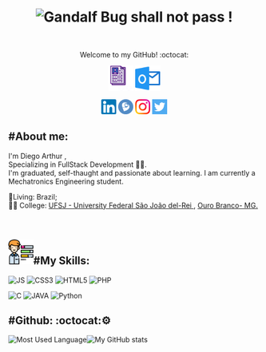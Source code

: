 



<!---
Consultar a URL para desenvolver os icons das Skils -> https://shields.io
-->


<h1 color="black" align="center"><img alt="Gandalf"  width="80" height="80" src="https://user-images.githubusercontent.com/59892368/108069599-4f913180-7042-11eb-9658-4c95058f23ff.png"/> Bug shall not pass !  </h1>

<br/>
<p align="center" color="grey" size="14px">Welcome to my GitHub! :octocat:</p>
<p align="center">
    <a href="https://digoarthur.github.io"><img src="icons/logo_page.png" alt="SiteIcon"   width="50" height="50" aling="center"><img/></a> 
    <a href="mailto:digo.arthur@hotmail.com"><img src="icons/outlook.svg" alt="HotMailIcon"    width="50" height="50" aling="center"><img/></a>
    </p>
     
  <p align="center">
    <a href="https://www.linkedin.com/in/digoarthur/"><img src="icons/linkedin.svg"     alt="LinkedinIcon" width="30" height="30" aling="center"><img/></a>
    <a href="http://lattes.cnpq.br/1266661915850305"><img src="icons/lattes.png" alt="LattesIcon"    width="30" height="30" aling="center"><img/></a>
    <a href="https://www.instagram.com/digoarthur/"><img src="icons/instagram.svg" alt="InstagramIcon"    width="30" height="30" aling="center"><img/></a>
    <a href="https://twitter.com/digoarthur"><img src="icons/twitter.svg" alt="TwitterIcon"    width="30" height="30" aling="center"><img/></a>
    
</p>

<h2 align='left'>#About me: </h2>
<p align='left' color="grey" font-size="20px">I'm Diego Arthur , <br/>Specializing in FullStack Development 👨‍💻. <br/> I'm graduated, self-thaught and passionate about learning. I am currently a Mechatronics Engineering student.</p>
<p align='left'>📍Living: Brazil;<br/>  👨‍🎓 College: <a href="https://www.ufsj.edu.br">UFSJ - University Federal São João del-Rei </a>, <a href="https://pt.wikipedia.org/wiki/Ouro_Branco_(Minas_Gerais)">Ouro Branco- MG.</a> </p>




<br/>
<p>



<p>
    <h2 align="rigth"><img  alt="skills"  width="50" height="50" src="icons/skills.svg"></img>#My Skills: </h2>
</p>

<p>
  <img alt="JS" src="https://img.shields.io/badge/JavaScript-F7DF1E?style=for-the-badge&logo=JavaScript&logoColor=black"/>

<img alt="CSS3" src="https://img.shields.io/badge/CSS3-1572B6?style=for-the-badge&logo=css3&logoColor=white"/>

 <img alt="HTML5" src="https://img.shields.io/badge/HTML5-E34F26?style=for-the-badge&logo=html5&logoColor=white"/>
 
  <img alt="PHP" src="https://img.shields.io/badge/PHP-6495ED?style=for-the-badge&logo=php&logoColor=white"/>
</p>

<p>
  <img alt="C" src="https://img.shields.io/badge/-0000CD?style=for-the-badge&logo=C&logoColor=white"/>

<img alt="JAVA" src="https://img.shields.io/badge/JAVA-FFA500?style=for-the-badge&logo=java&logoColor=white"/>

 <img alt="Python" src="https://img.shields.io/badge/Python-4682B4?style=for-the-badge&logo=python&logoColor=white"/>
 

</p>


<h2 align='left'>#Github: :octocat:⚙️</h2>
<a href="https://github.com/digoarthur/github-readme-statst">
   <img  align="left" height='150px' src="https://github-readme-stats.vercel.app/api?username=digoarthur&show_icons=true&theme=radical&title_color=FFFFFF&bg_color=9370DB&text_color=FFFAFA" alt="Most Used Language"/>
</a>

<a href="https://github.com/digoarthu/github-readme-stats">
 <img  align="left" height='150px' src="https://github-readme-stats.vercel.app/api/top-langs/?username=digoarthur&bg_color=9370DB&text_color=FFFAFA&layout=compact&title_color=FFFFFF&style=centerme" alt="My GitHub stats"/>
</a><br><br><br><br><br><br><br><br>
<br>





